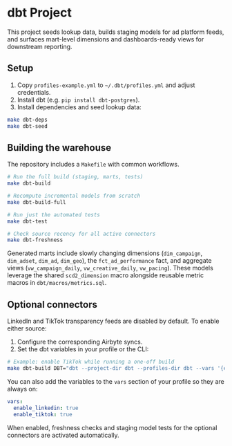 # dbt Project

This project seeds lookup data, builds staging models for ad platform feeds, and surfaces mart-level dimensions and dashboards-ready views for downstream reporting.

## Setup

1. Copy `profiles-example.yml` to `~/.dbt/profiles.yml` and adjust credentials.
2. Install dbt (e.g. `pip install dbt-postgres`).
3. Install dependencies and seed lookup data:

```bash
make dbt-deps
make dbt-seed
```

## Building the warehouse

The repository includes a `Makefile` with common workflows.

```bash
# Run the full build (staging, marts, tests)
make dbt-build

# Recompute incremental models from scratch
make dbt-build-full

# Run just the automated tests
make dbt-test

# Check source recency for all active connectors
make dbt-freshness
```

Generated marts include slowly changing dimensions (`dim_campaign`, `dim_adset`, `dim_ad`, `dim_geo`), the `fct_ad_performance` fact, and aggregate views (`vw_campaign_daily`, `vw_creative_daily`, `vw_pacing`). These models leverage the shared `scd2_dimension` macro alongside reusable metric macros in `dbt/macros/metrics.sql`.

## Optional connectors

LinkedIn and TikTok transparency feeds are disabled by default. To enable either source:

1. Configure the corresponding Airbyte syncs.
2. Set the dbt variables in your profile or the CLI:

```bash
# Example: enable TikTok while running a one-off build
make dbt-build DBT="dbt --project-dir dbt --profiles-dir dbt --vars '{enable_tiktok: true}'"
```

You can also add the variables to the `vars` section of your profile so they are always on:

```yaml
vars:
  enable_linkedin: true
  enable_tiktok: true
```

When enabled, freshness checks and staging model tests for the optional connectors are activated automatically.
